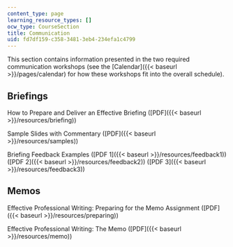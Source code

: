 ```yaml
---
content_type: page
learning_resource_types: []
ocw_type: CourseSection
title: Communication
uid: fd7df159-c358-3481-3eb4-234efa1c4799
---
```


This section contains information presented in the two required communication workshops (see the [Calendar]({{< baseurl >}}/pages/calendar) for how these workshops fit into the overall schedule).

Briefings
---------

How to Prepare and Deliver an Effective Briefing ([PDF]({{< baseurl >}}/resources/briefing))

Sample Slides with Commentary ([PDF]({{< baseurl >}}/resources/samples))

Briefing Feedback Examples ([PDF 1]({{< baseurl >}}/resources/feedback1)) ([PDF 2]({{< baseurl >}}/resources/feedback2)) ([PDF 3]({{< baseurl >}}/resources/feedback3))

Memos
-----

Effective Professional Writing: Preparing for the Memo Assignment ([PDF]({{< baseurl >}}/resources/preparing))

Effective Professional Writing: The Memo ([PDF]({{< baseurl >}}/resources/memo))